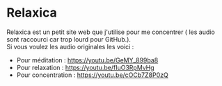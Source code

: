 # Relaxica
Relaxica est un petit site web que j'utilise pour me concentrer ( les audio sont raccourci car trop lourd pour GitHub.).  
 Si vous voulez les audio originales les voici :
* Pour méditation : https://youtu.be/GeMY_899ba8
* Pour relaxation : https://youtu.be/fIuO3RpMvHg
* Pour concentration : https://youtu.be/cOCb7Z8P0zQ
 
